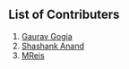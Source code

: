 ## List of Contributers
1. [Gaurav Gogia](https://github.com/DesmondANIMUS)
2. [Shashank Anand](https://github.com/onionspider)
3. [MReis](https://github.com/MReis89)

